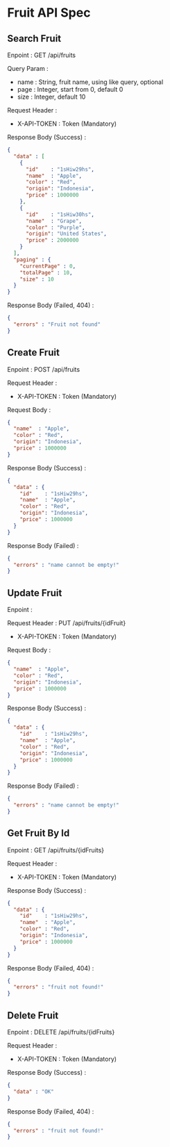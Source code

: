 # Fruit API Spec

## Search Fruit

Enpoint : GET /api/fruits

Query Param :
- name : String, fruit name, using like query, optional
- page : Integer, start from 0, default 0
- size : Integer, default 10

Request Header :

- X-API-TOKEN : Token (Mandatory)

Response Body (Success) :

```json
{
  "data" : [
    {
      "id"    : "1sHiw29hs",
      "name"  : "Apple",
      "color" : "Red",
      "origin": "Indonesia",
      "price" : 1000000
    },
    {
      "id"    : "1sHiw30hs",
      "name"  : "Grape",
      "color" : "Purple",
      "origin": "United States",
      "price" : 2000000
    }
  ],
  "paging" : {
    "currentPage" : 0,
    "totalPage" : 10,
    "size" : 10
  }
}
```

Response Body (Failed, 404) :

```json
{
  "errors" : "Fruit not found"
}
```

## Create Fruit

Enpoint : POST /api/fruits

Request Header :

- X-API-TOKEN : Token (Mandatory)

Request Body :

```json
{
  "name"  : "Apple",
  "color" : "Red",
  "origin": "Indonesia",
  "price" : 1000000
}
```

Response Body (Success) :

```json
{
  "data" : {
    "id"    : "1sHiw29hs",
    "name"  : "Apple",
    "color" : "Red",
    "origin": "Indonesia",
    "price" : 1000000
  }
}
```

Response Body (Failed) :

```json
{
  "errors" : "name cannot be empty!"
}
```

## Update Fruit

Enpoint :

Request Header : PUT /api/fruits/{idFruit}

- X-API-TOKEN : Token (Mandatory)

Request Body :

```json
{
  "name"  : "Apple",
  "color" : "Red",
  "origin": "Indonesia",
  "price" : 1000000
}
```

Response Body (Success) :

```json
{
  "data" : {
    "id"    : "1sHiw29hs",
    "name"  : "Apple",
    "color" : "Red",
    "origin": "Indonesia",
    "price" : 1000000
  }
}
```

Response Body (Failed) :

```json
{
  "errors" : "name cannot be empty!"
}
```

## Get Fruit By Id

Enpoint : GET /api/fruits/{idFruits}

Request Header :

- X-API-TOKEN : Token (Mandatory)

Response Body (Success) :

```json
{
  "data" : {
    "id"    : "1sHiw29hs",
    "name"  : "Apple",
    "color" : "Red",
    "origin": "Indonesia",
    "price" : 1000000
  }
}
```

Response Body (Failed, 404) :

```json
{
  "errors" : "fruit not found!"
}
```

## Delete Fruit

Enpoint : DELETE /api/fruits/{idFruits}

Request Header :

- X-API-TOKEN : Token (Mandatory)

Response Body (Success) :

```json
{
  "data" : "OK"
}
```

Response Body (Failed, 404) :

```json
{
  "errors" : "fruit not found!"
}
```